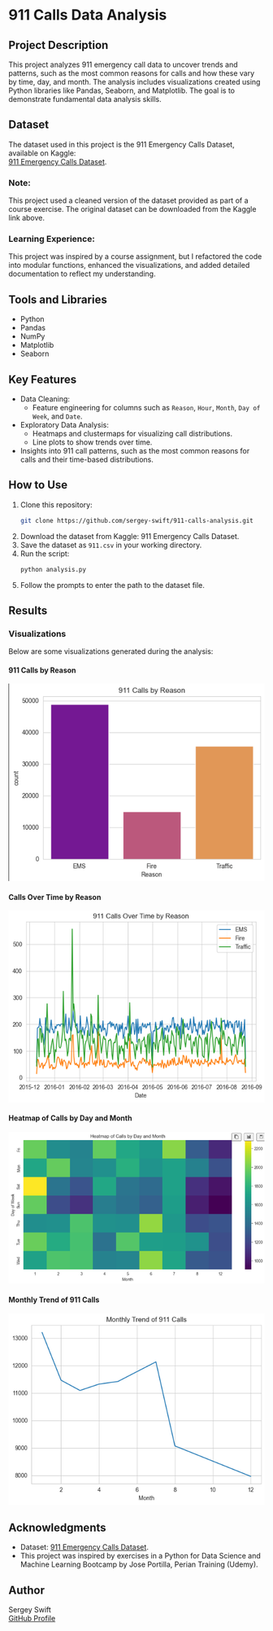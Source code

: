 # 911 Calls Data Analysis

## Project Description
This project analyzes 911 emergency call data to uncover trends and patterns, such as the most common reasons for calls and how these vary by time, day, and month. The analysis includes visualizations created using Python libraries like Pandas, Seaborn, and Matplotlib. The goal is to demonstrate fundamental data analysis skills.

## Dataset
The dataset used in this project is the 911 Emergency Calls Dataset, available on Kaggle:  
[911 Emergency Calls Dataset](https://www.kaggle.com/mchirico/montcoalert).

### Note:
This project used a cleaned version of the dataset provided as part of a course exercise. The original dataset can be downloaded from the Kaggle link above.
### Learning Experience:
This project was inspired by a course assignment, but I refactored the code into modular functions, enhanced the visualizations, and added detailed documentation to reflect my understanding.

## Tools and Libraries
- Python
- Pandas
- NumPy
- Matplotlib
- Seaborn

## Key Features
- Data Cleaning:
  - Feature engineering for columns such as `Reason`, `Hour`, `Month`, `Day of Week`, and `Date`.
- Exploratory Data Analysis:
  - Heatmaps and clustermaps for visualizing call distributions.
  - Line plots to show trends over time.
- Insights into 911 call patterns, such as the most common reasons for calls and their time-based distributions.

## How to Use
1. Clone this repository:
   ```bash
   git clone https://github.com/sergey-swift/911-calls-analysis.git
   ```
2. Download the dataset from Kaggle: 911 Emergency Calls Dataset.
3. Save the dataset as `911.csv` in your working directory.
4. Run the script:
   ```bash
   python analysis.py
   ```
5. Follow the prompts to enter the path to the dataset file.

## Results
### Visualizations
Below are some visualizations generated during the analysis:

#### 911 Calls by Reason
![911 Calls by Reason](images/911_calls_by_reason.png)

#### Calls Over Time by Reason
![Calls Over Time by Reason](images/911_calls_over_course_time_by_reason.png)

#### Heatmap of Calls by Day and Month
![Heatmap of Calls by Day and Hour](images/Heatmap_of_calls_by_day_&_month.png)

#### Monthly Trend of 911 Calls
![Monthly Trend of 911 Calls](images/monthly_trend_of_911_calls.png)

## Acknowledgments
- Dataset: [911 Emergency Calls Dataset](https://www.kaggle.com/mchirico/montcoalert).
- This project was inspired by exercises in a Python for Data Science and Machine Learning Bootcamp by Jose Portilla, Perian Training (Udemy).

## Author
Sergey Swift  
[GitHub Profile](https://github.com/sergey-swift)
